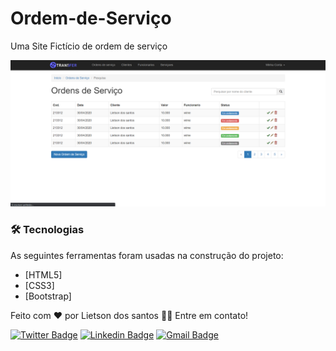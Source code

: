 # Ordem-de-Serviço
Uma Site Fictício de ordem de serviço

![screen capture](image.png)



### 🛠 Tecnologias

As seguintes ferramentas foram usadas na construção do projeto:

- [HTML5]
- [CSS3]
- [Bootstrap]

Feito com ❤️ por Lietson dos santos 👋🏽 Entre em contato!

[![Twitter Badge](https://img.shields.io/badge/-@Lietson-1ca0f1?style=flat-square&labelColor=1ca0f1&logo=twitter&logoColor=white&link=https://twitter.com/DosLietson)](https://twitter.com/https://twitter.com/DosLietson) [![Linkedin Badge](https://img.shields.io/badge/-Thiago-blue?style=flat-square&logo=Linkedin&logoColor=white&link=https://www.linkedin.com/in/tgmarinho/)](https://www.linkedin.com/in/tgmarinho/) 
[![Gmail Badge](https://img.shields.io/badge/-lietsondossanto@gmail.com-c14438?style=flat-square&logo=Gmail&logoColor=white&link=mailto:lietsondossanto@gmail.com)](mailto:lietsondossanto@gmail.com)
